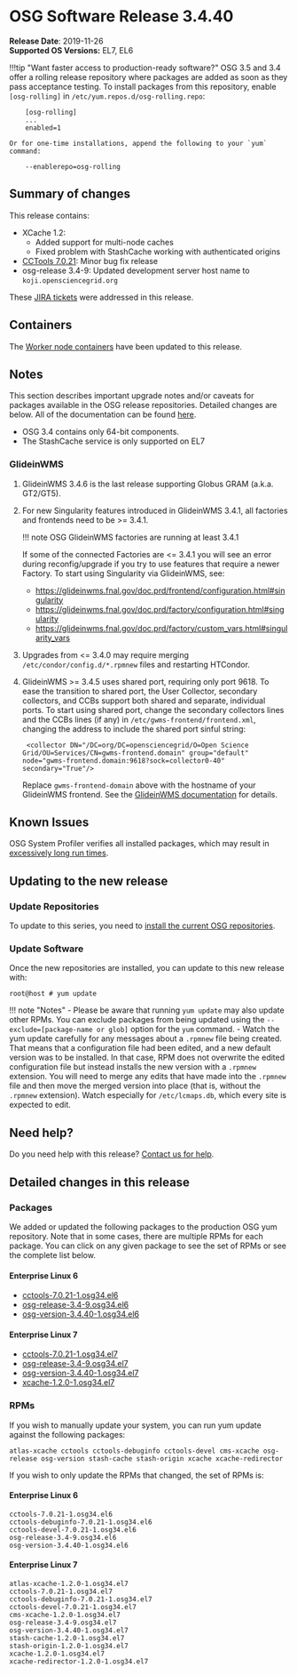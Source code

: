 OSG Software Release 3.4.40
===========================

**Release Date**: 2019-11-26    
**Supported OS Versions:** EL7, EL6

!!!tip "Want faster access to production-ready software?"
    OSG 3.5 and 3.4 offer a rolling release repository where packages are added as soon as they pass acceptance testing.
    To install packages from this repository, enable `[osg-rolling]` in `/etc/yum.repos.d/osg-rolling.repo`:

        [osg-rolling]
        ...
        enabled=1

    Or for one-time installations, append the following to your `yum` command:

        --enablerepo=osg-rolling

Summary of changes
------------------

This release contains:

-   XCache 1.2:
    -   Added support for multi-node caches
    -   Fixed problem with StashCache working with authenticated origins
-   [CCTools 7.0.21](https://groups.google.com/forum/#!topic/cctools-nd/BTaG_o_qeSg): Minor bug fix release
-   osg-release 3.4-9: Updated development server host name to `koji.opensciencegrid.org`

These [JIRA tickets](https://jira.opensciencegrid.org/issues/?jql=project%20%3D%20SOFTWARE%20AND%20fixVersion%20%3D%203.4.40%20ORDER%20BY%20priority%20DESC%2C%20key%20DESC) were addressed in this release.

Containers
----------

The [Worker node containers](/worker-node/using-wn-containers/) have been updated to this release.

Notes
-----

This section describes important upgrade notes and/or caveats for packages available in the OSG release repositories.
Detailed changes are below. All of the documentation can be found [here](/index.md).

-   OSG 3.4 contains only 64-bit components.
-   The StashCache service is only supported on EL7

### GlideinWMS ###

1. GlideinWMS 3.4.6 is the last release supporting Globus GRAM (a.k.a. GT2/GT5).

1. For new Singularity features introduced in GlideinWMS 3.4.1, all factories and frontends need to be >= 3.4.1.

    !!! note
        OSG GlideinWMS factories are running at least 3.4.1

    If some of the connected Factories are <= 3.4.1 you will see an error during reconfig/upgrade if you try to use
    features that require a newer Factory.
    To start using Singularity via GlideinWMS, see:

    - <https://glideinwms.fnal.gov/doc.prd/frontend/configuration.html#singularity>
    - <https://glideinwms.fnal.gov/doc.prd/factory/configuration.html#singularity>
    - <https://glideinwms.fnal.gov/doc.prd/factory/custom_vars.html#singularity_vars>

1. Upgrades from <= 3.4.0 may require merging `/etc/condor/config.d/*.rpmnew` files and restarting HTCondor.

1. GlideinWMS >= 3.4.5 uses shared port, requiring only port 9618.
   To ease the transition to shared port, the User Collector, secondary collectors, and CCBs support both shared and
   separate, individual ports.
   To start using shared port, change the secondary collectors lines and the CCBs lines (if any) in
   `/etc/gwms-frontend/frontend.xml`, changing the address to include the shared port sinful string:

        <collector DN="/DC=org/DC=opensciencegrid/O=Open Science Grid/OU=Services/CN=gwms-frontend.domain" group="default" node="gwms-frontend.domain:9618?sock=collector0-40" secondary="True"/>

   Replace `gwms-frontend-domain` above with the hostname of your GlideinWMS frontend.
   See the [GlideinWMS documentation](https://glideinwms.fnal.gov/doc.prd/components/condor.html#collectors ) for details.

Known Issues
------------

OSG System Profiler verifies all installed packages, which may result in
[excessively long run times](https://opensciencegrid.atlassian.net/browse/SOFTWARE-3804).

Updating to the new release
---------------------------


### Update Repositories

To update to this series, you need to [install the current OSG repositories](/common/yum#install-osg-repositories).

### Update Software

Once the new repositories are installed, you can update to this new release with:

``` console
root@host # yum update
```

!!! note "Notes"
    -   Please be aware that running `yum update` may also update other RPMs. You can exclude packages from being updated using the `--exclude=[package-name or glob]` option for the `yum` command.
    -   Watch the yum update carefully for any messages about a `.rpmnew` file being created. That means that a configuration file had been edited, and a new default version was to be installed. In that case, RPM does not overwrite the edited configuration file but instead installs the new version with a `.rpmnew` extension. You will need to merge any edits that have made into the `.rpmnew` file and then move the merged version into place (that is, without the `.rpmnew` extension). Watch especially for `/etc/lcmaps.db`, which every site is expected to edit.

Need help?
----------

Do you need help with this release? [Contact us for help](/common/help).

Detailed changes in this release
--------------------------------

### Packages

We added or updated the following packages to the production OSG yum repository. Note that in some cases, there are multiple RPMs for each package. You can click on any given package to see the set of RPMs or see the complete list below.

#### Enterprise Linux 6

-   [cctools-7.0.21-1.osg34.el6](https://koji.chtc.wisc.edu/koji/search?match=glob&type=build&terms=cctools-7.0.21-1.osg34.el6)
-   [osg-release-3.4-9.osg34.el6](https://koji.chtc.wisc.edu/koji/search?match=glob&type=build&terms=osg-release-3.4-9.osg34.el6)
-   [osg-version-3.4.40-1.osg34.el6](https://koji.chtc.wisc.edu/koji/search?match=glob&type=build&terms=osg-version-3.4.40-1.osg34.el6)

#### Enterprise Linux 7

-   [cctools-7.0.21-1.osg34.el7](https://koji.chtc.wisc.edu/koji/search?match=glob&type=build&terms=cctools-7.0.21-1.osg34.el7)
-   [osg-release-3.4-9.osg34.el7](https://koji.chtc.wisc.edu/koji/search?match=glob&type=build&terms=osg-release-3.4-9.osg34.el7)
-   [osg-version-3.4.40-1.osg34.el7](https://koji.chtc.wisc.edu/koji/search?match=glob&type=build&terms=osg-version-3.4.40-1.osg34.el7)
-   [xcache-1.2.0-1.osg34.el7](https://koji.chtc.wisc.edu/koji/search?match=glob&type=build&terms=xcache-1.2.0-1.osg34.el7)

### RPMs

If you wish to manually update your system, you can run yum update against the following packages:

    atlas-xcache cctools cctools-debuginfo cctools-devel cms-xcache osg-release osg-version stash-cache stash-origin xcache xcache-redirector

If you wish to only update the RPMs that changed, the set of RPMs is:

#### Enterprise Linux 6

``` file
cctools-7.0.21-1.osg34.el6
cctools-debuginfo-7.0.21-1.osg34.el6
cctools-devel-7.0.21-1.osg34.el6
osg-release-3.4-9.osg34.el6
osg-version-3.4.40-1.osg34.el6
```

#### Enterprise Linux 7

``` file
atlas-xcache-1.2.0-1.osg34.el7
cctools-7.0.21-1.osg34.el7
cctools-debuginfo-7.0.21-1.osg34.el7
cctools-devel-7.0.21-1.osg34.el7
cms-xcache-1.2.0-1.osg34.el7
osg-release-3.4-9.osg34.el7
osg-version-3.4.40-1.osg34.el7
stash-cache-1.2.0-1.osg34.el7
stash-origin-1.2.0-1.osg34.el7
xcache-1.2.0-1.osg34.el7
xcache-redirector-1.2.0-1.osg34.el7
```
